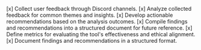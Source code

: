 [x] Collect user feedback through Discord channels.
[x] Analyze collected feedback for common themes and insights.
[x] Develop actionable recommendations based on the analysis outcomes.
[x] Compile findings and recommendations into a structured document for future reference.
[x] Define metrics for evaluating the tool's effectiveness and ethical alignment.
[x] Document findings and recommendations in a structured format.